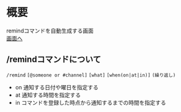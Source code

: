 # 概要
remindコマンドを自動生成する画面<br>
[画面へ](https://otowmoyarng.github.io/slack-remind-generator/)

## /remindコマンドについて

`/remind` `[@someone or #channel]` `[what]` `[when(on|at|in)]` `(繰り返し)`

* on 通知する日付や曜日を指定する
* at 通知する時間を指定する
* in コマンドを登録した時点から通知するまでの時間を指定する

